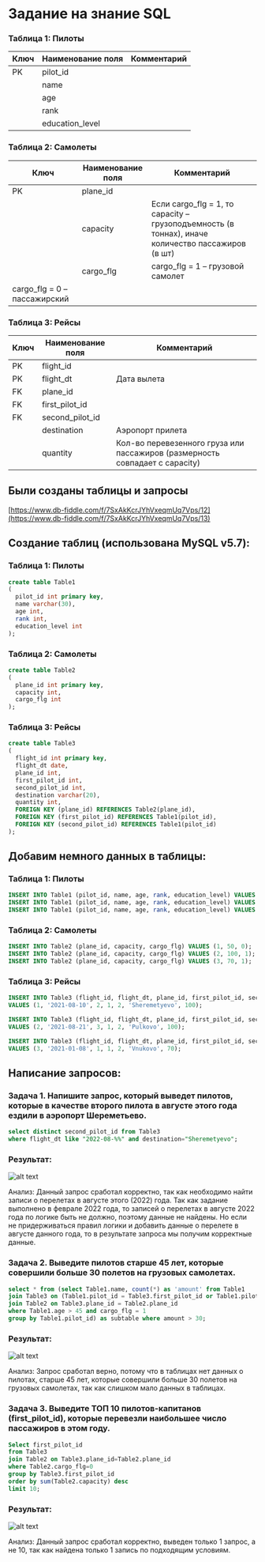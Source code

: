 # Задание на знание SQL

### Таблица 1: Пилоты

| Ключ  | Наименование поля  | Комментарий |
| ------|--------------------| ------------|
| PK    | pilot_id           |             |
|       | name               |             |
|       | age                |             |
|       | rank               |             |
|       | education_level    |             |


### Таблица 2: Самолеты

| Ключ  | Наименование поля  | Комментарий |
| ------|--------------------| ------------|
| PK    | plane_id           |             |
|       | capacity           |Если cargo_flg = 1, то capacity – грузоподъемность (в тоннах), иначе количество пассажиров (в шт)|
|       | cargo_flg          |cargo_flg = 1 – грузовой самолет
cargo_flg = 0 – пассажирский|


### Таблица 3: Рейсы

| Ключ  | Наименование поля  | Комментарий |
| ------|--------------------| ------------|
| PK    | flight_id          |             |
| PK    | flight_dt          | Дата вылета |
| FK    | plane_id           |             |
| FK    | first_pilot_id     |             |
| FK    | second_pilot_id    |             |
|       | destination        | Аэропорт прилета|
|       | quantity           | Кол-во перевезенного груза или пассажиров (размерность совпадает с capacity)|


## Были созданы таблицы и запросы 
[https://www.db-fiddle.com/f/7SxAkKcrJYhVxeqmUq7Vps/12](https://www.db-fiddle.com/f/7SxAkKcrJYhVxeqmUq7Vps/13)

## Создание таблиц (использована MySQL v5.7): 

### Таблица 1: Пилоты

```sql
create table Table1
(
  pilot_id int primary key,
  name varchar(30),
  age int,
  rank int,
  education_level int
);
```

### Таблица 2: Самолеты

```sql
create table Table2
(
  plane_id int primary key,
  capacity int,
  cargo_flg int
);
```

### Таблица 3: Рейсы

```sql
create table Table3
(
  flight_id int primary key,
  flight_dt date,
  plane_id int,
  first_pilot_id int,
  second_pilot_id int,
  destination varchar(20),
  quantity int,
  FOREIGN KEY (plane_id) REFERENCES Table2(plane_id),
  FOREIGN KEY (first_pilot_id) REFERENCES Table1(pilot_id),
  FOREIGN KEY (second_pilot_id) REFERENCES Table1(pilot_id)
);
```

## Добавим немного данных в таблицы:

### Таблица 1: Пилоты

```sql
INSERT INTO Table1 (pilot_id, name, age, rank, education_level) VALUES (1, 'Ivan', 30, 1, 1);
INSERT INTO Table1 (pilot_id, name, age, rank, education_level) VALUES (2, 'Gleb', 50, 2, 2);
INSERT INTO Table1 (pilot_id, name, age, rank, education_level) VALUES (3, 'Vasiliy', 46, 4, 4);
```

### Таблица 2: Самолеты

```sql
INSERT INTO Table2 (plane_id, capacity, cargo_flg) VALUES (1, 50, 0);
INSERT INTO Table2 (plane_id, capacity, cargo_flg) VALUES (2, 100, 1);
INSERT INTO Table2 (plane_id, capacity, cargo_flg) VALUES (3, 70, 1);
```

### Таблица 3: Рейсы

```sql
INSERT INTO Table3 (flight_id, flight_dt, plane_id, first_pilot_id, second_pilot_id, destination, quantity) 
VALUES (1, '2021-08-10', 2, 1, 2, 'Sheremetyevo', 100);

INSERT INTO Table3 (flight_id, flight_dt, plane_id, first_pilot_id, second_pilot_id, destination, quantity) 
VALUES (2, '2021-08-21', 3, 1, 2, 'Pulkovo', 100);

INSERT INTO Table3 (flight_id, flight_dt, plane_id, first_pilot_id, second_pilot_id, destination, quantity) 
VALUES (3, '2021-01-08', 1, 1, 2, 'Vnukovo', 70);
```

## Написание запросов:

### Задача 1. Напишите запрос, который выведет пилотов, которые в качестве второго пилота в августе этого года ездили в аэропорт Шереметьево.

```sql
select distinct second_pilot_id from Table3
where flight_dt like "2022-08-%%" and destination="Sheremetyevo";
```

### Результат:
![alt text](https://i.ibb.co/sjW64dM/1.png)

Анализ: Данный запрос сработал корректно, так как необходимо найти записи о перелетах в августе этого (2022) года. Так как задание выполнено в феврале 2022 года, то записей о перелетах в августе 2022 года по логике быть не должно, поэтому данные не найдены. Но если не придерживаться правил логики и добавить данные о перелете в августе данного года, то в результате запроса мы получим корректные данные.

### Задача 2. Выведите пилотов старше 45 лет, которые совершили больше 30 полетов на грузовых самолетах.

```sql
select * from (select Table1.name, count(*) as 'amount' from Table1
join Table3 on (Table1.pilot_id = Table3.first_pilot_id or Table1.pilot_id = Table3.second_pilot_id)
join Table2 on Table3.plane_id = Table2.plane_id
where Table1.age > 45 and cargo_flg = 1
group by Table1.pilot_id) as subtable where amount > 30;
```

### Результат:
![alt text](https://i.ibb.co/PxnHwhq/2.png)

Анализ: Запрос сработал верно, потому что в таблицах нет данных о пилотах, старше 45 лет,  которые совершили больше 30 полетов на грузовых самолетах, так как слишком мало данных в таблицах.

### Задача 3. Выведите ТОП 10 пилотов-капитанов (first_pilot_id), которые перевезли наибольшее число пассажиров в этом году.

```sql
Select first_pilot_id 
from Table3 
join Table2 on Table3.plane_id=Table2.plane_id
where Table2.cargo_flg=0
group by Table3.first_pilot_id
order by sum(Table2.capacity) desc 
limit 10;
```
### Результат:
![alt text](https://i.ibb.co/d6BXy1r/3.png)

Анализ: Данный запрос сработал корректно, выведен только 1 запрос, а не 10, так как найдена только 1 запись по подходящим условиям.
